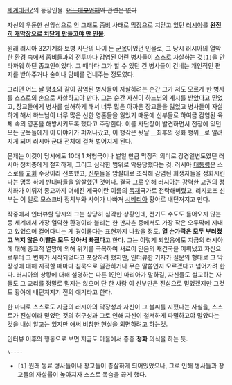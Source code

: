 [세계대전Z](%EC%84%B8%EA%B3%84%EB%8C%80%EC%A0%84Z.md)의 등장인물. <del>[어느대부업체](%EB%A6%AC%EB%93%9C%EC%BD%94%ED%94%84.md)와 관련은 없다</del>

자신의 우둔한 신앙심으로 안 그래도 [좀비](%EC%A2%80%EB%B9%84.md) 사태로
[막장](%EB%A7%89%EC%9E%A5.md)으로 치닫고 있던
[러시아](%EB%9F%AC%EC%8B%9C%EC%95%84.md)를 **[완전히 개막장으로 치닫게 만들고야 만 인물](%EC%84%B8%EA%B3%84%EB%8C%80%EC%A0%84Z/%EA%B5%AD%EA%B0%80%EB%B3%84%20%EC%83%81%ED%99%A9.md)**.

원래 러시아 32기계화 보병 사단의 나이 든 [군목](%EA%B5%B0%EB%AA%A9.md)이었던 인물로, 그 당시 러시아의 열악한
환경 속에서 좀비들과의 전투마다 감염된 어린 병사들이 스스로 자살하는 것`[1]`을 안타까워 하던 종교인이었다. 그 때마다 그가 할 수 있던
건 병사들이 건네는 개인적인 편지를 받아주거나 술이나 담배를 건네주는 정도였다.

그러던 어느 날 평소와 같이 감염된 병사들이 자살하려는 순간 그가 저도 모르게 한 병사를 스스로의 손으로 사살하고야 만다. 그는 순간 자신이
하느님의 계시를 받았다고 믿었고, 장교들에게 병사를 살해하게 해서 너무 많은 아까운 장교들을 잃었고 병사들이 자살하게 해서 하느님이 너무
많은 선한 영혼들을 잃었기 때문에 신부들로 하여금 감염된 육체 속의 영혼을 해방시키도록 했다고 주장한다. 이를 사단장이 발견하면서 전장에
있던 모든 군목들에게 이 이야기가 퍼져나갔고, 이 행각은 뒷날 __최후의 정화 행위__로 알려지게 되며 러시아 군대 전체에 걸쳐 벌어지게
된다.

문제는 이것이 당시에도 10대 1 처형극이나 벌일 만큼 막장적 의미로 강경일변도였던 러시아 정치층에게 철저하게, 그리고 심각한 범위로
악용당했다는 것. 러시아 [대통령](%EB%8C%80%ED%86%B5%EB%A0%B9.md)은 스스로를
[교회](%EA%B5%90%ED%9A%8C.md) 수장이라 선포했고, [신부](%EC%8B%A0%EB%B6%80.md)들을
암살대로 조직해 감염된 희생자들을 정화시킨다는 명목 하에 반대파들을 암살했던 것이다. 결국 그로 인해 러시아는 강력한 교권의 정치화가 이뤄져
종교까지 더해진 제국이란 이름의 [독재](%EB%8F%85%EC%9E%AC.md)국가로 전락해버렸고, 리지코프 신부는 이 일로 모스크바
정치부와 사이가 나빠져 [시베리아](%EC%8B%9C%EB%B2%A0%EB%A6%AC%EC%95%84.md) 황야로 내던져지고 만다.

작중에서 인터뷰할 당시의 그는 상당히 심각한 상황인데, 전기도 수도도 들어오지 않는 등 세계에서 가장 열악한 환경이라 불리는 한 판자촌
중에서도 가장 작은 오두막에 지내고 있었으며 걸어다니는 게 경이롭다는 표현까지 나왔을 정도. **열 손가락은 모두 부러졌고 썩지 않은 이빨은
모두 맞아서 빠졌다**고 한다. 그는 이렇게 되었음에도 지금의 러시아에 대해 종교적 열망에 의해 위기를 극복하여 새로이 믿음의 재건국을
이뤄냈고 자신으로부터 그 변화가 시작되었다고 포장하려 했지만, 인터뷰한 기자가 질문의 형태로 그 막장성에 대해 지적할 때마다 침묵으로
일관하거나 무슨 말씀인지 모르겠다고 넘어가려 한다. 러시아의 상황에 대해 설명하는 다른 1인인 마리아가 말하길, 자신들도 설교하는 자들도 그
교리를 정말로 믿지는 않으며 단 한 사람 이 신부만은 진심으로 믿었겠지만 그것도 황야에 내던져지기 전의 얘기라고 한다.

한 마디로 스스로도 지금의 러시아의 막장성과 자신이 그 불씨를 지폈다는 사실을, 스스로가 진실이라 믿었던 것의 허구성과 그로 인해 자신이
철저하게 파멸하고야 말았다는 것을 내심 알고는 있지만 [애써 비참한 현실을 외면하려고 하는것](%EC%9E%90%EA%B8%B0%ED%95%A9%EB%A6%AC%ED%99%94.md).

인터뷰 이후의 행동으로 보면 지금도 마을에서 종종 **정화** 의식을 하는 듯.

`\----`

  * `[1]` 원래 동료 병사들이나 장교들이 총살하게 되어있었으나, 그로 인해 병사들과 장교들의 자살률이 높아지자 스스로 목숨을 끊게 했다.

